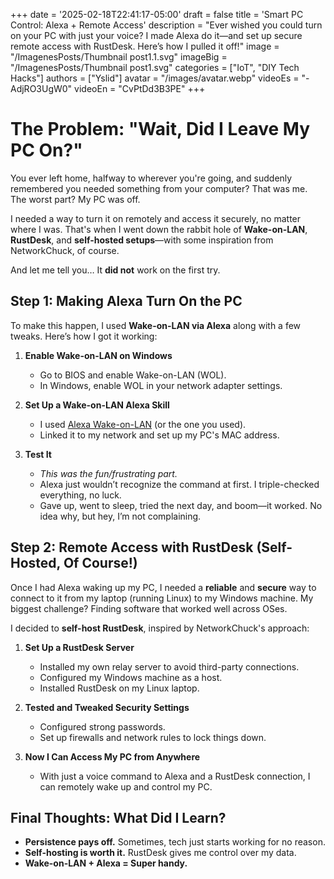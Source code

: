 +++
date = '2025-02-18T22:41:17-05:00'
draft = false
title = 'Smart PC Control: Alexa + Remote Access'
description = "Ever wished you could turn on your PC with just your voice? I made Alexa do it—and set up secure remote access with RustDesk. Here’s how I pulled it off!"
image = "/ImagenesPosts/Thumbnail post1.1.svg"
imageBig = "/ImagenesPosts/Thumbnail post1.svg"
categories = ["IoT", "DIY Tech Hacks"]
authors = ["Yslid"]
avatar = "/images/avatar.webp"
videoEs = "-AdjRO3UgW0"
videoEn = "CvPtDd3B3PE"
+++

# The Problem: "Wait, Did I Leave My PC On?"

You ever left home, halfway to wherever you're going, and suddenly remembered you needed something from your computer? That was me. The worst part? My PC was off.

I needed a way to turn it on remotely and access it securely, no matter where I was. That's when I went down the rabbit hole of **Wake-on-LAN**, **RustDesk**, and **self-hosted setups**—with some inspiration from NetworkChuck, of course.

And let me tell you… It **did not** work on the first try.

## Step 1: Making Alexa Turn On the PC
To make this happen, I used **Wake-on-LAN via Alexa** along with a few tweaks. Here’s how I got it working:

1. **Enable Wake-on-LAN on Windows**
    - Go to BIOS and enable Wake-on-LAN (WOL).
    - In Windows, enable WOL in your network adapter settings.
      
2. **Set Up a Wake-on-LAN Alexa Skill**
    - I used [Alexa Wake-on-LAN](https://example.com) (or the one you used).
    - Linked it to my network and set up my PC's MAC address.
      
3. **Test It**
    - _This was the fun/frustrating part._
    - Alexa just wouldn’t recognize the command at first. I triple-checked everything, no luck.
    - Gave up, went to sleep, tried the next day, and boom—it worked. No idea why, but hey, I’m not complaining.

## Step 2: Remote Access with RustDesk (Self-Hosted, Of Course!)
Once I had Alexa waking up my PC, I needed a **reliable** and **secure** way to connect to it from my laptop (running Linux) to my Windows machine. My biggest challenge? Finding software that worked well across OSes.

I decided to **self-host RustDesk**, inspired by NetworkChuck's approach:

1. **Set Up a RustDesk Server**
    - Installed my own relay server to avoid third-party connections.
    - Configured my Windows machine as a host.
    - Installed RustDesk on my Linux laptop.

2. **Tested and Tweaked Security Settings**
    - Configured strong passwords.
    - Set up firewalls and network rules to lock things down.

3. **Now I Can Access My PC from Anywhere**
    - With just a voice command to Alexa and a RustDesk connection, I can remotely wake up and control my PC.

## **Final Thoughts: What Did I Learn?**
- **Persistence pays off.** Sometimes, tech just starts working for no reason.
- **Self-hosting is worth it.** RustDesk gives me control over my data.
- **Wake-on-LAN + Alexa = Super handy.**